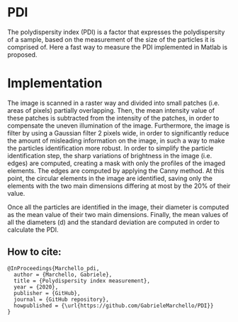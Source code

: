 # PDI
The polydispersity index (PDI) is a factor that expresses the polydispersity of a sample, based on the measurement of the size of the particles it is comprised of. Here a fast way to measure the PDI implemented in Matlab is proposed.

# Implementation
The image is scanned in a raster way and divided into small patches (i.e. areas of pixels) partially overlapping. Then, the mean intensity value of these patches is subtracted from the intensity of the patches, in order to compensate the uneven illumination of the image.
Furthermore, the image is filter by using a Gaussian filter 2 pixels wide, in order to significantly reduce the amount of misleading information on the image, in such a way to make the particles identification more robust. 
In order to simplify the particle identification step, the sharp variations of brightness in the image (i.e. edges) are computed, creating a mask with only the profiles of the imaged elements. The edges are computed by applying the Canny method.  At this point, the circular elements in the image are identified, saving only the elements with the two main dimensions differing at most by the 20% of their value. 

Once all the particles are identified in the image, their diameter is computed as the mean value of their two main dimensions. Finally, the mean values of all the diameters (d) and the standard deviation are computed in order to calculate the PDI.

  
## How to cite:
```
@InProceedings{Marchello_pdi,  
  author = {Marchello, Gabriele},  
  title = {Polydispersity index measurement},  
  year = {2020},  
  publisher = {GitHub},  
  journal = {GitHub repository},  
  howpublished = {\url{https://github.com/GabrieleMarchello/PDI}}  
}
